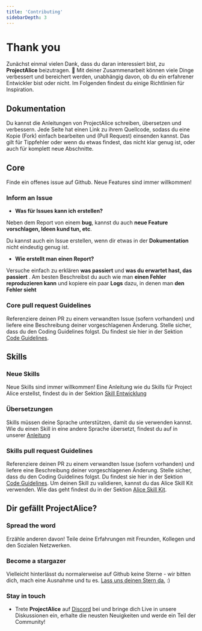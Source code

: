 ```yaml
---
title: 'Contributing'
sidebarDepth: 3
---
```


# Thank you

Zunächst einmal vielen Dank, dass du daran interessiert bist, zu **ProjectAlice** beizutragen. 🙏
Mit deiner Zusammenarbeit können viele Dinge verbessert und bereichert werden, unabhängig davon, ob du ein erfahrener Entwickler bist oder nicht. Im Folgenden findest du einige Richtlinien für Inspiration.

## Dokumentation
Du kannst die Anleitungen von ProjectAlice schreiben, übersetzen und verbessern. Jede Seite hat einen Link zu ihrem Quellcode, sodass du eine Kopie (Fork) einfach bearbeiten und (Pull Request) einsenden kannst. Das gilt für Tippfehler oder wenn du etwas findest, das nicht klar genug ist, oder auch für komplett neue Abschnitte.

## Core
Finde ein offenes issue auf Github. Neue Features sind immer willkommen!

### Inform an Issue

- **Was für Issues kann ich erstellen?**

Neben dem Report von einem **bug**, kannst du auch **neue Feature vorschlagen, Ideen kund tun, etc**. 

Du kannst auch ein Issue erstellen, wenn dir etwas in der **Dokumentation** nicht eindeutig genug ist. 

- **Wie erstellt man einen Report?**

Versuche einfach zu erklären **was passiert** und **was du erwartet hast, das passiert** . Am besten Beschreibst du auch wie man **einen Fehler reproduzieren kann** und kopiere ein paar **Logs** dazu, in denen man **den Fehler sieht**

### Core pull request Guidelines
Referenziere deinen PR zu einem verwandten Issue (sofern vorhanden) und liefere eine Beschreibung deiner vorgeschlagenen Änderung.
Stelle sicher, dass du den Coding Guidelines folgst. Du findest sie hier in der Sektion [Code Guidelines](code-guidelines.md).

## Skills

### Neue Skills
Neue Skills sind immer willkommen! Eine Anleitung wie du Skills für Project Alice erstellst, findest du in der Sektion [Skill Entwicklung](../skill-development)

### Übersetzungen
Skills müssen deine Sprache unterstützen, damit du sie verwenden kannst. Wie du einen Skill in eine andere Sprache übersetzt, findest du auf in unserer [Anleitung](../skill-development/new-language-support.md)


### Skills pull request Guidelines
Referenziere deinen PR zu einem verwandten Issue (sofern vorhanden) und liefere eine Beschreibung deiner vorgeschlagenen Änderung.
Stelle sicher, dass du den Coding Guidelines folgst. Du findest sie hier in der Sektion [Code Guidelines](code-guidelines.md).
Um deinen Skill zu validieren, kannst du das Alice Skill Kit verwenden. Wie das geht findest du in der Sektion [Alice Skill Kit]().



## Dir gefällt ProjectAlice?

### Spread the word
Erzähle anderen davon! Teile deine Erfahrungen mit Freunden, Kollegen und den Sozialen Netzwerken.

### Become a stargazer
Vielleicht hinterlässt du normalerweise auf Github keine Sterne - wir bitten dich, mach eine Ausnahme und tu es. [Lass uns deinen Stern da.](https://github.com/project-alice-assistant/ProjectAlice/stargazers) :)

### Stay in touch

- Trete **ProjectAlice** auf [Discord](https://discord.gg/Jfcj355) bei und bringe dich Live in unsere Diskussionen ein, erhalte die neusten Neuigkeiten und werde ein Teil der Community!
